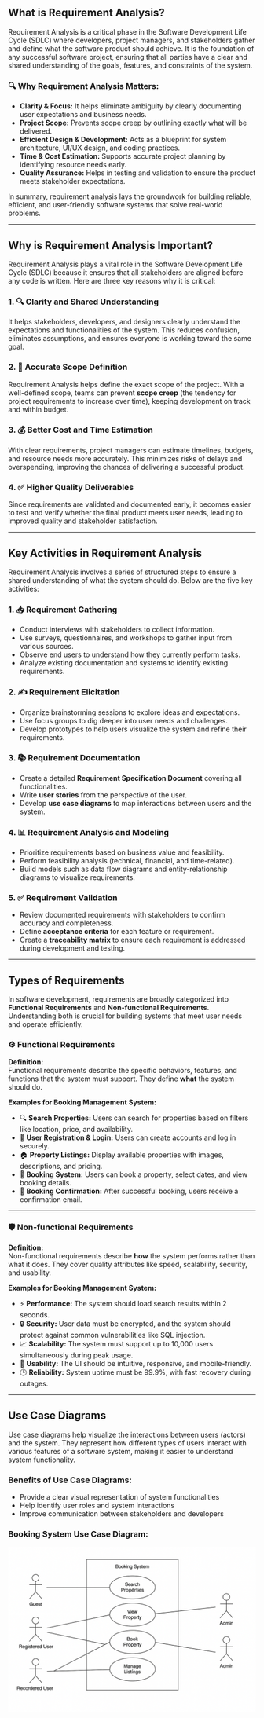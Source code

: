 ## What is Requirement Analysis?

Requirement Analysis is a critical phase in the Software Development Life Cycle (SDLC) where developers, project managers, and stakeholders gather and define what the software product should achieve. It is the foundation of any successful software project, ensuring that all parties have a clear and shared understanding of the goals, features, and constraints of the system.

### 🔍 Why Requirement Analysis Matters:

- **Clarity & Focus:** It helps eliminate ambiguity by clearly documenting user expectations and business needs.
- **Project Scope:** Prevents scope creep by outlining exactly what will be delivered.
- **Efficient Design & Development:** Acts as a blueprint for system architecture, UI/UX design, and coding practices.
- **Time & Cost Estimation:** Supports accurate project planning by identifying resource needs early.
- **Quality Assurance:** Helps in testing and validation to ensure the product meets stakeholder expectations.

In summary, requirement analysis lays the groundwork for building reliable, efficient, and user-friendly software systems that solve real-world problems.

---

## Why is Requirement Analysis Important?

Requirement Analysis plays a vital role in the Software Development Life Cycle (SDLC) because it ensures that all stakeholders are aligned before any code is written. Here are three key reasons why it is critical:

### 1. 🔍 Clarity and Shared Understanding  
It helps stakeholders, developers, and designers clearly understand the expectations and functionalities of the system. This reduces confusion, eliminates assumptions, and ensures everyone is working toward the same goal.

### 2. 📐 Accurate Scope Definition  
Requirement Analysis helps define the exact scope of the project. With a well-defined scope, teams can prevent **scope creep** (the tendency for project requirements to increase over time), keeping development on track and within budget.

### 3. 💰 Better Cost and Time Estimation  
With clear requirements, project managers can estimate timelines, budgets, and resource needs more accurately. This minimizes risks of delays and overspending, improving the chances of delivering a successful product.

### 4. ✅ Higher Quality Deliverables  
Since requirements are validated and documented early, it becomes easier to test and verify whether the final product meets user needs, leading to improved quality and stakeholder satisfaction.

---

## Key Activities in Requirement Analysis

Requirement Analysis involves a series of structured steps to ensure a shared understanding of what the system should do. Below are the five key activities:

### 1. 📥 Requirement Gathering
- Conduct interviews with stakeholders to collect information.
- Use surveys, questionnaires, and workshops to gather input from various sources.
- Observe end users to understand how they currently perform tasks.
- Analyze existing documentation and systems to identify existing requirements.

### 2. ✍️ Requirement Elicitation
- Organize brainstorming sessions to explore ideas and expectations.
- Use focus groups to dig deeper into user needs and challenges.
- Develop prototypes to help users visualize the system and refine their requirements.

### 3. 📚 Requirement Documentation
- Create a detailed **Requirement Specification Document** covering all functionalities.
- Write **user stories** from the perspective of the user.
- Develop **use case diagrams** to map interactions between users and the system.

### 4. 📊 Requirement Analysis and Modeling
- Prioritize requirements based on business value and feasibility.
- Perform feasibility analysis (technical, financial, and time-related).
- Build models such as data flow diagrams and entity-relationship diagrams to visualize requirements.

### 5. ✅ Requirement Validation
- Review documented requirements with stakeholders to confirm accuracy and completeness.
- Define **acceptance criteria** for each feature or requirement.
- Create a **traceability matrix** to ensure each requirement is addressed during development and testing.

---

## Types of Requirements

In software development, requirements are broadly categorized into **Functional Requirements** and **Non-functional Requirements**. Understanding both is crucial for building systems that meet user needs and operate efficiently.

### ⚙️ Functional Requirements

**Definition:**  
Functional requirements describe the specific behaviors, features, and functions that the system must support. They define **what** the system should do.

**Examples for Booking Management System:**
- 🔍 **Search Properties:** Users can search for properties based on filters like location, price, and availability.
- 👤 **User Registration & Login:** Users can create accounts and log in securely.
- 🏠 **Property Listings:** Display available properties with images, descriptions, and pricing.
- 📅 **Booking System:** Users can book a property, select dates, and view booking details.
- 📩 **Booking Confirmation:** After successful booking, users receive a confirmation email.

---

### 🛡️ Non-functional Requirements

**Definition:**  
Non-functional requirements describe **how** the system performs rather than what it does. They cover quality attributes like speed, scalability, security, and usability.

**Examples for Booking Management System:**
- ⚡ **Performance:** The system should load search results within 2 seconds.
- 🔒 **Security:** User data must be encrypted, and the system should protect against common vulnerabilities like SQL injection.
- 📈 **Scalability:** The system must support up to 10,000 users simultaneously during peak usage.
- 🧭 **Usability:** The UI should be intuitive, responsive, and mobile-friendly.
- 🕒 **Reliability:** System uptime must be 99.9%, with fast recovery during outages.

---

## Use Case Diagrams

Use case diagrams help visualize the interactions between users (actors) and the system. They represent how different types of users interact with various features of a software system, making it easier to understand system functionality.

### Benefits of Use Case Diagrams:
- Provide a clear visual representation of system functionalities
- Help identify user roles and system interactions
- Improve communication between stakeholders and developers

### Booking System Use Case Diagram:

![Use Case Diagram for Booking System](alx-booking-uc.png)
